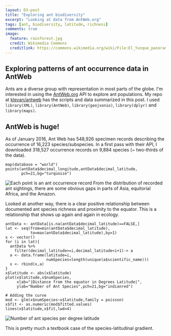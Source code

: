 ```yaml
---
layout: D3-post
title: "Exploring ant biodiversity"
excerpt: "Looking at data from AntWeb.org"
tags: [ant, biodiversity, latitude, richness]
comments: true
image:
  feature: rainforest.jpg
  credit: Wikimedia Commons
  creditlink: https://commons.wikimedia.org/wiki/File:El_Yunque_panorama.jpg
---
```


## Exploring patterns of ant occurrence data in AntWeb
Ants are a diverse group with representation in most parts of the globe. I'm interested in using the [AntWeb.org](http://www.antweb.org) API to explore ant populations. My repo at [klevan/antweb](//github.com/klevan/antweb) has the scripts and data summarized in this post. I used `library(XML)`, `library(AntWeb)`, `library(geojsonio)`, `library(dplyr)` and `library(maps)`.

## AntWeb is huge!
As of January 2016, Ant Web has 548,926 specimen records describing the occurrence of 16,223 species/subspecies. In a first pass with their API, I downloaded 318,527 occurrence records on 9,884 species (~ two-thirds of the data).

    map(database = "world")
    points(antData$decimal_longitude,antData$decimal_latitude,
           pch=21,bg="turquoise")

![Each point is an ant occurrence record](//klevan.github.io/images/rfigs/antwebMap1.png)
From the distribution of recorded ant sightings, there are some obvious gaps in parts of Asia, equitorial Africa, and the Amazon.

Looked at another way, there is a clear positive relationship between documented ant species richness and proximity to the equator. This is a relationship that shows up again and again in ecology.

    antData <- antData[is.na(antData$decimal_latitude)==FALSE,]
    lat <- seq(from=min(antData$decimal_latitude),
               to=max(antData$decimal_latitude),by=1) 
    x <- vector()
    for (i in lat){
      antData %>% 
        filter(decimal_latitude>=i,decimal_latitude<i+1)-> a
      a <- data.frame(latitude=i,
                      numSpecies=length(unique(a$scientific_name)))
      x <- rbind(x,a)
    }
    x$latitude <- abs(x$latitude)
    plot(x$latitude,x$numSpecies,
         xlab="|Distance from the equator in Degrees Latitude|",
         ylab="Number of Ant Species",pch=21,bg="indianred")
         
    # Adding the curve
    mod <- glm(x$numSpecies~x$latitude,family = poisson)
    x$fit <- as.numeric(mod$fitted.values)
    lines(x$latitude,x$fit,lwd=4)

![Number of ant species per degree latitude](//klevan.github.io/images/rfigs/antwebLatGraph.png)

This is pretty much a textbook case of the species-latitudinal gradient. 

<script>

var width = 960,
    height = 960;

var projection = d3.geo.stereographic()
    .scale(245)
    .translate([width / 2, height / 2])
    .rotate([-20, 0])
    .clipAngle(180 - 1e-4)
    .clipExtent([[0, 0], [width, height]])
    .precision(.1);

var path = d3.geo.path()
    .projection(projection);

var graticule = d3.geo.graticule();

var svg = d3.select("body").append("svg")
    .attr("width", width)
    .attr("height", height);

svg.append("path")
    .datum(graticule)
    .attr("class", "graticule")
    .attr("d", path);

d3.json("//klevan.github.io/d3scripts/world-50m.json", function(error, world) {
  if (error) throw error;

  svg.insert("path", ".graticule")
      .datum(topojson.feature(world, world.objects.land))
      .attr("class", "land")
      .attr("d", path);

  svg.insert("path", ".graticule")
      .datum(topojson.mesh(world, world.objects.countries, function(a, b) { return a !== b; }))
      .attr("class", "boundary")
      .attr("d", path);
});

d3.select(self.frameElement).style("height", height + "px");

</script>
